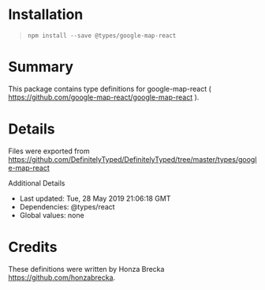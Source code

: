 # Installation
> `npm install --save @types/google-map-react`

# Summary
This package contains type definitions for google-map-react ( https://github.com/google-map-react/google-map-react ).

# Details
Files were exported from https://github.com/DefinitelyTyped/DefinitelyTyped/tree/master/types/google-map-react

Additional Details
 * Last updated: Tue, 28 May 2019 21:06:18 GMT
 * Dependencies: @types/react
 * Global values: none

# Credits
These definitions were written by Honza Brecka <https://github.com/honzabrecka>.
